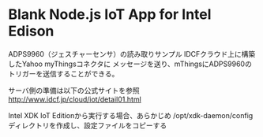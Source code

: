 Blank Node.js IoT App for Intel Edison
=======================================

ADPS9960（ジェスチャーセンサ）の読み取りサンプル
IDCFクラウド上に構築したYahoo myThingsコネクタに
メッセージを送り、mThingsにADPS9960のトリガーを送信することができる。

サーバ側の準備は以下の公式サイトを参照
http://www.idcf.jp/cloud/iot/detail01.html

Intel XDK IoT Editionから実行する場合、あらかじめ
/opt/xdk-daemon/configディレクトリを作成し、設定ファイルをコピーする


